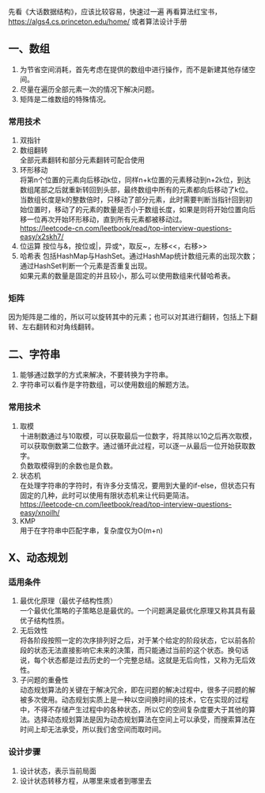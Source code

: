 先看《大话数据结构》，应该比较容易，快速过一遍
再看算法红宝书，https://algs4.cs.princeton.edu/home/
或者算法设计手册


## 一、数组
1. 为节省空间消耗，首先考虑在提供的数组中进行操作，而不是新建其他存储空间。  
2. 尽量在遍历全部元素一次的情况下解决问题。  
3. 矩阵是二维数组的特殊情况。

### 常用技术
1. 双指针  
2. 数组翻转  
全部元素翻转和部分元素翻转可配合使用
4. 环形移动  
将第n个位置的元素向后移动k位，同样n+k位置的元素移动到n+2k位，到达数组尾部之后就重新转回到头部，最终数组中所有的元素都向后移动了k位。  
当数组长度是k的整数倍时，只移动了部分元素，此时需要判断当指针回到初始位置时，移动了的元素的数量是否小于数组长度，如果是则将开始位置向后移一位再次开始环形移动，直到所有元素都被移动过。  
https://leetcode-cn.com/leetbook/read/top-interview-questions-easy/x2skh7/
4. 位运算
按位与&，按位或|，异或^，取反~，左移<<，右移>>  
5. 哈希表
包括HashMap与HashSet。通过HashMap统计数组元素的出现次数；通过HashSet判断一个元素是否重复出现。  
如果元素的数量是固定的并且较小，那么可以使用数组来代替哈希表。  

### 矩阵
因为矩阵是二维的，所以可以旋转其中的元素；也可以对其进行翻转，包括上下翻转、左右翻转和对角线翻转。  

## 二、字符串
1. 能够通过数学的方式来解决，不要转换为字符串。  
2. 字符串可以看作是字符数组，可以使用数组的解题方法。  

### 常用技术
1. 取模  
十进制数通过与10取模，可以获取最后一位数字，将其除以10之后再次取模，可以获取倒数第二位数字。通过循环此过程，可以逐一从最后一位开始获取数字。  
负数取模得到的余数也是负数。  
2. 状态机  
在处理字符串的字符时，有许多分支情况，要用到大量的if-else，但状态只有固定的几种，此时可以使用有限状态机来让代码更简洁。  
https://leetcode-cn.com/leetbook/read/top-interview-questions-easy/xnoilh/  
3. KMP  
用于在字符串中匹配字串，复杂度仅为O(m+n)




## X、动态规划
### 适用条件
1. 最优化原理（最优子结构性质）  
一个最优化策略的子策略总是最优的。一个问题满足最优化原理又称其具有最优子结构性质。  
2. 无后效性  
将各阶段按照一定的次序排列好之后，对于某个给定的阶段状态，它以前各阶段的状态无法直接影响它未来的决策，而只能通过当前的这个状态。换句话说，每个状态都是过去历史的一个完整总结。这就是无后向性，又称为无后效性。  
3. 子问题的重叠性  
动态规划算法的关键在于解决冗余，即在问题的解决过程中，很多子问题的解被多次使用。动态规划实质上是一种以空间换时间的技术，它在实现的过程中，不得不存储产生过程中的各种状态，所以它的空间复杂度要大于其他的算法。选择动态规划算法是因为动态规划算法在空间上可以承受，而搜索算法在时间上却无法承受，所以我们舍空间而取时间。  

### 设计步骤
1. 设计状态，表示当前局面
2. 设计状态转移方程，从哪里来或者到哪里去
